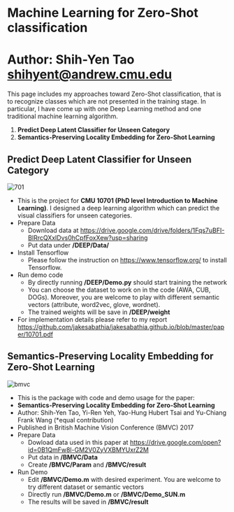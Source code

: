 Machine Learning for Zero-Shot classification
=========================
Author: Shih-Yen Tao <shihyent@andrew.cmu.edu> </br>
=========================

This page includes my approaches toward Zero-Shot classification, that is to recognize classes which are not
presented in the training stage. In particular, I have come up with one Deep Learning method and one traditional machine learning algorithm.</br>
1. **Predict Deep Latent Classifier for Unseen Category** </br>
2. **Semantics-Preserving Locality Embedding for Zero-Shot Learning** </br>

Predict Deep Latent Classifier for Unseen Category
------


![701](https://user-images.githubusercontent.com/20837727/44968671-2b474600-af17-11e8-8c3b-968cd91c0d9c.png)

- This is the project for **CMU 10701 (PhD level Introduction to Machine Learning)**. I designed a deep learning algorithm which can predict the visual classifiers for unseen categories.
- Prepare Data
	- Download data at <https://drive.google.com/drive/folders/1Fqs7uBFI-BlRrcQXxIDvs0hCpfFoxXew?usp=sharing>
	- Put data under **/DEEP/Data/**
- Install Tensorflow
	- Please follow the instruction on <https://www.tensorflow.org/> to install Tensorflow.
- Run demo code
	- By directly running **/DEEP/Demo.py** should start training the network
	- You can choose the dataset to work on in the code (AWA, CUB, DOGs). Moreover, you are welcome to play with different semantic vectors (attribute, word2vec, glove, wordnet).
	- The trained weights will be save in **/DEEP/weight**
- For implementation details please refer to my report <https://github.com/jakesabathia/jakesabathia.github.io/blob/master/paper/10701.pdf>

Semantics-Preserving Locality Embedding for Zero-Shot Learning
------

![bmvc](https://user-images.githubusercontent.com/20837727/44968968-d3114380-af18-11e8-9a32-340f57ec31bf.png)

- This is the package with code and demo usage for the paper:</br>
- **Semantics-Preserving Locality Embedding for Zero-Shot Learning**</br>
- Author: Shih-Yen Tao, Yi-Ren Yeh, Yao-Hung Hubert Tsai and Yu-Chiang Frank Wang (*equal contribution)
- Published in British Machine Vision Conference (BMVC) 2017
- Prepare Data
	- Dowload data used in this paper at <https://drive.google.com/open?id=0B1QmFw8l-GM2V0ZyVXBMYUxrZ2M>
    - Put data in **/BMVC/Data**
    - Create **/BMVC/Param** and **/BMVC/result**
- Run Demo
	- Edit **/BMVC/Demo.m** with desired experiment. You are welcome to try different dataset or semantic vectors
	- Directly run **/BMVC/Demo.m** or **/BMVC/Demo_SUN.m**
	- The results will be saved in **/BMVC/result**
